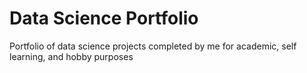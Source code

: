 # Data Science Portfolio
Portfolio of data science projects completed by me for academic, self learning, and hobby purposes
